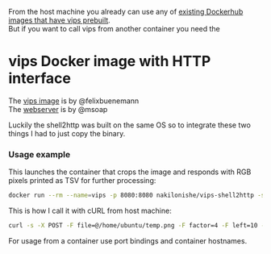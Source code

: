 From the host machine you already can use any of [existing Dockerhub images that have vips prebuilt](https://hub.docker.com/search?q=vips&type=image).  
But if you want to call vips from another container you need the

# vips Docker image with HTTP interface

The [vips image](https://github.com/felixbuenemann/vips-alpine) is by @felixbuenemann  
The [webserver](https://github.com/msoap/shell2http) is by @msoap

Luckily the shell2http was built on the same OS so to integrate these two things I had to just copy the binary.

### Usage example

This launches the container that crops the image and responds with RGB pixels printed as TSV for further processing:

```bash
docker run --rm --name=vips -p 8080:8080 nakilonishe/vips-shell2http -show-errors -form / "vips crop \$filepath_file temp.v \$v_left \$v_top \$v_width \$v_height && vips bandunfold temp.v temp_.v --factor \$v_factor && vips csvsave temp_.v temp.csv && cat temp.csv"
```

This is how I call it with cURL from host machine:

```bash
curl -s -X POST -F file=@/home/ubuntu/temp.png -F factor=4 -F left=10 -F top=3 -F width=3 -F height=5 http://localhost:8080/
```

For usage from a container use port bindings and container hostnames.
